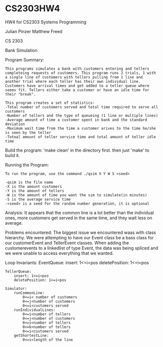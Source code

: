 # CS2303HW4
HW4 for CS2303 Systems Programming

Julian Pinzer 
Matthew Freed

CS 2303

Bank Simulation


Program Summary:

	This programs simulates a bank with customers entering and tellers completeing requests of customers. This program runs 2 trials, 1 with a single line of customers with tellers pulling from 1 line and another trial where each teller has their own individual line. Customers have arrival times and get added to a teller queue where seems fit. Tellers either take a customer or have an idle time for their "break". 
	
	This program creates a set of statistics: 
	-Total number of customers served and total time required to serve all customers
	-Number of tellers and the type of queueing (1 line or multiple lines)
	-Average amount of time a customer spent in bank and the standard deviation
	-Maximum wait time from the time a customer arives to the time he/she is seen by the teller
	-Totoal amount of teller service time and total amount of teller idle time

Build the program:
	'make clean' in the directory first.
	then just 'make' to build it.

Running the Program:

	To run the program, use the command ./qsim X Y W S <seed>

	-qsim is the file name
	-X is the amount customers
	-Y is the amount of tellers
	-W is the amount of time you want the sim to simulate(in minutes)
	-S is the average service time
	-<seed> is a seed for the random number generation, it is optional

Analysis:
	It appears that the common line is a lot better than the individual ones, more customers get served in the same time, and they wait less on average.

Problems encountered:
	The biggest issue we encountered waas with class hierarchy. We were attempting to have our Event class be a bass class for our customerEvent and TellerEvent classes. When adding the customerevents to a linkedlist of type Event, the data was being spliced and we were unable to access everything that we wanted.

Loop Invariants:
EventQueue:
		insert: 1<=i<pos
		deletePosition: 1<=i<pos
	
	TellerQueue:
		insert: 1<=i<pos
		deletePosition: 1<=i<pos

	Simulator:
		runCommonLine:
			0<=i< number of customers
			0<=j<number of customers
			0<=i<customers served
		runIndividualLines:
			0<=i<number of tellers
			0<=j<number of customers
			0<=i<number of tellers
			0<=k<number of tellers
			0<=i<customers served
		getShortestLine:
			0<=i<length of the line
